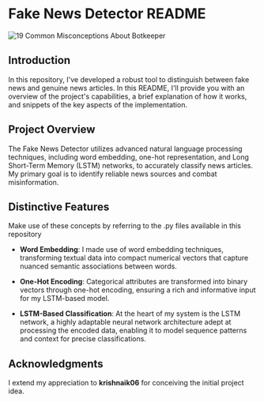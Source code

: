 # Fake News Detector README
![19 Common Misconceptions About Botkeeper](https://github.com/mansheelagarwal/Fake_News_Classification/assets/76102724/05a77875-082b-4cf4-95d5-1f25b004c3fd)
## Introduction

In this repository, I've developed a robust tool to distinguish between fake news and genuine news articles. In this README, I'll provide you with an overview of the project's capabilities, a brief explanation of how it works, and snippets of the key aspects of the implementation.

## Project Overview

The Fake News Detector utilizes advanced natural language processing techniques, including word embedding, one-hot representation, and Long Short-Term Memory (LSTM) networks, to accurately classify news articles. My primary goal is to identify reliable news sources and combat misinformation.

## Distinctive Features

Make use of these concepts by referring to the .py files available in this repository

- **Word Embedding**: I made use of word embedding techniques, transforming textual data into compact numerical vectors that capture nuanced semantic associations between words.

- **One-Hot Encoding**: Categorical attributes are transformed into binary vectors through one-hot encoding, ensuring a rich and informative input for my LSTM-based model.

- **LSTM-Based Classification**: At the heart of my system is the LSTM network, a highly adaptable neural network architecture adept at processing the encoded data, enabling it to model sequence patterns and context for precise classifications.

## Acknowledgments

I extend my appreciation to **krishnaik06** for conceiving the initial project idea.



